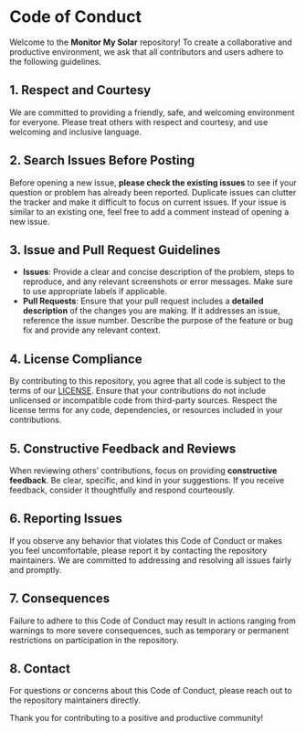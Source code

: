 # Code of Conduct

Welcome to the **Monitor My Solar** repository! To create a collaborative and productive environment, we ask that all contributors and users adhere to the following guidelines. 

## 1. Respect and Courtesy

We are committed to providing a friendly, safe, and welcoming environment for everyone. Please treat others with respect and courtesy, and use welcoming and inclusive language.

## 2. Search Issues Before Posting

Before opening a new issue, **please check the existing issues** to see if your question or problem has already been reported. Duplicate issues can clutter the tracker and make it difficult to focus on current issues. If your issue is similar to an existing one, feel free to add a comment instead of opening a new issue.

## 3. Issue and Pull Request Guidelines

- **Issues**: Provide a clear and concise description of the problem, steps to reproduce, and any relevant screenshots or error messages. Make sure to use appropriate labels if applicable.
- **Pull Requests**: Ensure that your pull request includes a **detailed description** of the changes you are making. If it addresses an issue, reference the issue number. Describe the purpose of the feature or bug fix and provide any relevant context.

## 4. License Compliance

By contributing to this repository, you agree that all code is subject to the terms of our [LICENSE](../LICENSE.md). Ensure that your contributions do not include unlicensed or incompatible code from third-party sources. Respect the license terms for any code, dependencies, or resources included in your contributions.

## 5. Constructive Feedback and Reviews

When reviewing others’ contributions, focus on providing **constructive feedback**. Be clear, specific, and kind in your suggestions. If you receive feedback, consider it thoughtfully and respond courteously.

## 6. Reporting Issues

If you observe any behavior that violates this Code of Conduct or makes you feel uncomfortable, please report it by contacting the repository maintainers. We are committed to addressing and resolving all issues fairly and promptly.

## 7. Consequences

Failure to adhere to this Code of Conduct may result in actions ranging from warnings to more severe consequences, such as temporary or permanent restrictions on participation in the repository.

## 8. Contact

For questions or concerns about this Code of Conduct, please reach out to the repository maintainers directly.

Thank you for contributing to a positive and productive community!
